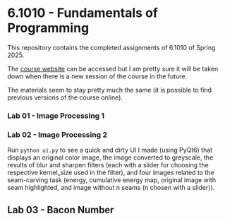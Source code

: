 # 6.1010 - Fundamentals of Programming
This repository contains the completed assignments of 6.1010 of Spring 2025. 

The [course website](https://py.mit.edu/spring25) can be accessed but I am pretty sure it will be taken down when there is a new session of the course in the future.

The materials seem to stay pretty much the same (it is possible to find previous versions of the course online).

### Lab 01 - Image Processing 1

### Lab 02 - Image Processing 2
Run `python ui.py` to see a quick and dirty UI I made (using PyQt6) that displays an original color image, the image converted to greyscale, the results of blur and sharpen filters (each with a slider for choosing the respective kernel_size used in the filter), and four images related to the seam-carving task (energy, cumulative energy map, original image with seam highlighted, and image without n seams (n chosen with a slider)).

## Lab 03 - Bacon Number

